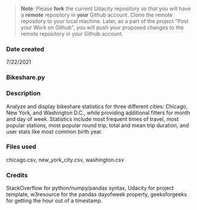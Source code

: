>**Note**: Please **fork** the current Udacity repository so that you will have a **remote** repository in **your** Github account. Clone the remote repository to your local machine. Later, as a part of the project "Post your Work on Github", you will push your proposed changes to the remote repository in your Github account.

### Date created
7/22/2021

### Bikeshare.py

### Description
Analyze and display bikeshare statistics for three different cities: Chicago, New York, and Washington D.C., while providing additional filters for month and day of week. Statistics include most frequent times of travel, most popular stations, most popular round trip, total and mean trip duration, and user stats like most common birth year.

### Files used
chicago.csv,
new_york_city.csv,
washington.csv

### Credits
StackOverflow for python/numpy/pandas syntax,
Udacity for project template,
w3resource for the pandas dayofweek property,
geeksforgeeks for getting the hour out of a timestamp.

